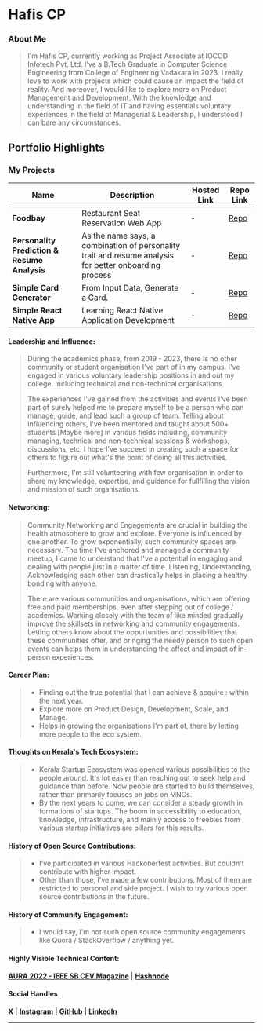 # Hafis CP

### About Me

> I'm Hafis CP, currently working as Project Associate at IOCOD Infotech Pvt. Ltd. I've a B.Tech Graduate in Computer Science Engineering from College of Engineering Vadakara in 2023. I really love to work with projects which could cause an impact the field of reality. And moreover, I would like to explore more on Product Management and Development. With the knowledge and understanding in the field of IT and having essentials voluntary experiences in the field of Managerial & Leadership, I understood I can bare any circumstances. 

## Portfolio Highlights

### My Projects

| Name                | Description                                                               | Hosted Link                              | Repo Link                                                      |
|---------------------|---------------------------------------------------------------------------|------------------------------------------|----------------------------------------------------------------|
| **Foodbay**  | Restaurant Seat Reservation Web App                                              | -    | [Repo](https://github.com/hafiscp/foodbay)             |
| **Personality Prediction & Resume Analysis**  | As the name says, a combination of personality trait and resume analysis for better onboarding process                                              | -    | [Repo](https://github.com/hafiscp/personality-prediction-and-cv-analysis)             |
| **Simple Card Generator**  | From Input Data, Generate a Card.                                              | -    | [Repo](https://github.com/ieee-sb-cev/membership-card-generator)             |
| **Simple React Native App**  | Learning React Native Application Development                                              | -    | [Repo](https://github.com/hafiscp/ReactNative)             |

#### Leadership and Influence:

> During the academics phase, from 2019 - 2023, there is no other community or student organisation I've part of in my campus. I've engaged in various voluntary leadership positions in and out my college. Including technical and non-technical organisations.
>
> The experiences I've gained from the activities and events I've been part of surely helped me to prepare myself to be a person who can manage, guide, and lead such a group of team. Telling about influencing others, I've been mentored and taught about 500+ students [Maybe more] in various fields including, community managing, technical and non-technical sessions & workshops, discussions, etc. I hope I've succeed in creating such a space for others to figure out what's the point of doing all this activities.
>
> Furthermore, I'm still volunteering with few organisation in order to share my knowledge, expertise, and guidance for fullfilling the vision and mission of such organisations.

#### Networking:
> Community Networking and Engagements are crucial in building the health atmosphere to grow and explore. Everyone is influenced by one another. To grow exponentially, such community spaces are necessary. The time I've anchored and managed a community meetup, I came to understand that I've a potential in engaging and dealing with people just in a matter of time. Listening, Understanding, Acknowledging each other can drastically helps in placing a healthy bonding with anyone.
>
> There are various communities and organisations, which are offering free and paid memberships, even after stepping out of college / academics. Working closely with the team of like minded gradually improve the skillsets in networking and community engagements. Letting others know about the oppurtunities and possibilities that these communities offer, and bringing the needy person to such open events can helps them in understanding the effect and impact of in-person experiences.

#### Career Plan:
> - Finding out the true potential that I can achieve & acquire : within the next year.
> - Explore more on Product Design, Development, Scale, and Manage.
> - Helps in growing the organisations I'm part of, there by letting more people to the eco system.



#### Thoughts on Kerala's Tech Ecosystem:

> - Kerala Startup Ecosystem was opened various possibilities to the people around. It's lot easier than reaching out to seek help and guidance than before. Now people are started to build themselves, rather than primarily focuses on jobs on MNCs.
> - By the next years to come, we can consider a steady growth in formations of startups. The boom in accessibility to education, knowledge, infrastructure, and mainly access to freebies from various startup initiatives are pillars for this results.

#### History of Open Source Contributions:
> - I've participated in various Hackoberfest activities. But couldn't contribute with higher impact.
> - Other than those, I've made a few contributions. Most of them are restricted to personal and side project. I wish to try various open source contributions in the future. 

#### History of Community Engagement:
> - I would say, I'm not such open source community engagements like Quora / StackOverflow / anything yet.

#### Highly Visible Technical Content:

**[AURA 2022 - IEEE SB CEV Magazine](https://online.fliphtml5.com/kxkcv/ljiu/)** | **[Hashnode](https://hafiscp.hashnode.dev/)**


#### Social Handles

**[X](https://twitter.com/hafiscp)** | **[Instagram](https://www.instagram.com/hafis_cp/)** | **[GitHub](https://github.com/hafiscp)** | **[LinkedIn](https://www.linkedin.com/in/hafiscp/)**

---
